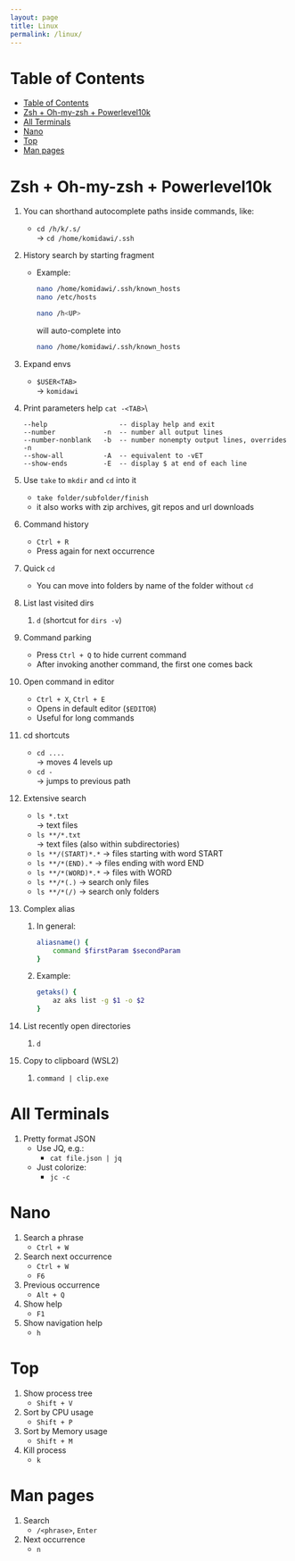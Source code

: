```yaml
---
layout: page
title: Linux
permalink: /linux/
---
```


# Table of Contents

- [Table of Contents](#table-of-contents)
- [Zsh + Oh-my-zsh + Powerlevel10k](#zsh--oh-my-zsh--powerlevel10k)
- [All Terminals](#all-terminals)
- [Nano](#nano)
- [Top](#top)
- [Man pages](#man-pages)

# Zsh + Oh-my-zsh + Powerlevel10k

1. You can shorthand autocomplete paths inside commands, like:
   - `cd /h/k/.s/`\
     -> `cd /home/komidawi/.ssh`
2. History search by starting fragment

   - Example:

     ```bash
     nano /home/komidawi/.ssh/known_hosts
     nano /etc/hosts

     nano /h<UP>
     ```

     will auto-complete into

     ```bash
     nano /home/komidawi/.ssh/known_hosts
     ```

3. Expand envs
   - `$USER<TAB>`\
     -> `komidawi`
4. Print parameters help
   `cat -<TAB>`\
   ```
   --help                  -- display help and exit
   --number            -n  -- number all output lines
   --number-nonblank   -b  -- number nonempty output lines, overrides -n
   --show-all          -A  -- equivalent to -vET
   --show-ends         -E  -- display $ at end of each line
   ```
5. Use `take` to `mkdir` and `cd` into it
   - `take folder/subfolder/finish`
   - it also works with zip archives, git repos and url downloads
6. Command history
   - `Ctrl + R`
   - Press again for next occurrence
7. Quick `cd`
   - You can move into folders by name of the folder without `cd`
8. List last visited dirs
   1. `d` (shortcut for `dirs -v`)
9. Command parking
   - Press `Ctrl + Q` to hide current command
   - After invoking another command, the first one comes back
10. Open command in editor
    - `Ctrl + X`, `Ctrl + E`
    - Opens in default editor (`$EDITOR`)
    - Useful for long commands
11. cd shortcuts
    - `cd ....` \
      -> moves 4 levels up
    - `cd -`\
      -> jumps to previous path
12. Extensive search
    - `ls *.txt`\
       -> text files
    - `ls **/*.txt`\
       -> text files (also within subdirectories)
    - `ls **/(START)*.*`
      -> files starting with word START
    - `ls **/*(END).*`
      -> files ending with word END
    - `ls **/*(WORD)*.*`
      -> files with WORD
    - `ls **/*(.)`
      -> search only files
    - `ls **/*(/)`
      -> search only folders
13. Complex alias
    1. In general:
       ```bash
       aliasname() {
           command $firstParam $secondParam
       }
       ```
    1. Example:
       ```bash
       getaks() {
           az aks list -g $1 -o $2
       }
       ```
14. List recently open directories
    1. `d`
15. Copy to clipboard (WSL2)
    1. `command | clip.exe`

# All Terminals

1. Pretty format JSON
   - Use JQ, e.g.:
     - `cat file.json | jq`
   - Just colorize:
     - `jc -c`

# Nano

1. Search a phrase
   - `Ctrl + W`
2. Search next occurrence
   - `Ctrl + W`
   - `F6`
3. Previous occurrence
   - `Alt + Q`
4. Show help
   - `F1`
5. Show navigation help
   - `h`

# Top

1. Show process tree
   - `Shift + V`
2. Sort by CPU usage
   - `Shift + P`
3. Sort by Memory usage
   - `Shift + M`
4. Kill process
   - `k`

# Man pages

1. Search
   - `/<phrase>`, `Enter`
2. Next occurrence
   - `n`
